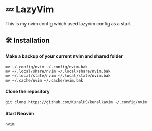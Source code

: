 # 💤 LazyVim
This is my nvim config which used lazyvim config as a start

## 🛠️ Installation

#### Make a backup of your current nvim and shared folder

```shell
mv ~/.config/nvim ~/.config/nvim.bak
mv ~/.local/share/nvim ~/.local/share/nvim.bak
mv ~/.local/state/nvim ~/.local/state/nvim.bak
mv ~/.cache/nvim ~/.cache/nvim.bak
```
#### Clone the repository

```shell
git clone https://github.com/KunalHS/kunalkavim ~/.config/nvim
```

#### Start Neovim

```shell
nvim
```
